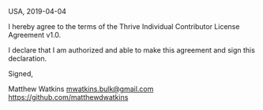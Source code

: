 USA, 2019-04-04

I hereby agree to the terms of the Thrive Individual Contributor License
Agreement v1.0.

I declare that I am authorized and able to make this agreement and sign this
declaration.

Signed,

Matthew Watkins mwatkins.bulk@gmail.com https://github.com/matthewdwatkins
